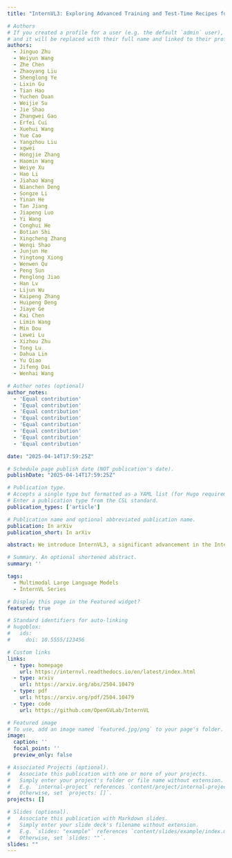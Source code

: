 ```yaml
---
title: "InternVL3: Exploring Advanced Training and Test-Time Recipes for Open-Source Multimodal Models"

# Authors
# If you created a profile for a user (e.g. the default `admin` user), write the username (folder name) here
# and it will be replaced with their full name and linked to their profile.
authors:
  - Jinguo Zhu
  - Weiyun Wang
  - Zhe Chen
  - Zhaoyang Liu
  - Shenglong Ye
  - Lixin Gu
  - Tian Hao
  - Yuchen Duan
  - Weijie Su
  - Jie Shao
  - Zhangwei Gao
  - Erfei Cui
  - Xuehui Wang
  - Yue Cao
  - Yangzhou Liu
  - xgwei
  - Hongjie Zhang
  - Haomin Wang
  - Weiye Xu
  - Hao Li
  - Jiahao Wang
  - Nianchen Deng
  - Songze Li
  - Yinan He
  - Tan Jiang
  - Jiapeng Luo
  - Yi Wang
  - Conghui He
  - Botian Shi
  - Xingcheng Zhang
  - Wenqi Shao
  - Junjun He
  - Yingtong Xiong
  - Wenwen Qu
  - Peng Sun
  - Penglong Jiao
  - Han Lv
  - Lijun Wu
  - Kaipeng Zhang
  - Huipeng Deng
  - Jiaye Ge
  - Kai Chen
  - Limin Wang
  - Min Dou
  - Lewei Lu
  - Xizhou Zhu
  - Tong Lu
  - Dahua Lin
  - Yu Qiao
  - Jifeng Dai
  - Wenhai Wang

# Author notes (optional)
author_notes:
  - 'Equal contribution'
  - 'Equal contribution'
  - 'Equal contribution'
  - 'Equal contribution'
  - 'Equal contribution'
  - 'Equal contribution'
  - 'Equal contribution'
  - 'Equal contribution'

date: "2025-04-14T17:59:25Z"

# Schedule page publish date (NOT publication's date).
publishDate: "2025-04-14T17:59:25Z"

# Publication type.
# Accepts a single type but formatted as a YAML list (for Hugo requirements).
# Enter a publication type from the CSL standard.
publication_types: ['article']

# Publication name and optional abbreviated publication name.
publication: In arXiv
publication_short: In arXiv

abstract: We introduce InternVL3, a significant advancement in the InternVL series featuring a native multimodal pre-training paradigm. Rather than adapting a text-only large language model (LLM) into a multimodal large language model (MLLM) that supports visual inputs, InternVL3 jointly acquires multimodal and linguistic capabilities from both diverse multimodal data and pure-text corpora during a single pre-training stage. This unified training paradigm effectively addresses the complexities and alignment challenges commonly encountered in conventional post-hoc training pipelines for MLLMs. To further improve performance and scalability, InternVL3 incorporates variable visual position encoding (V2PE) to support extended multimodal contexts, employs advanced post-training techniques such as supervised fine-tuning (SFT) and mixed preference optimization (MPO), and adopts test-time scaling strategies alongside an optimized training infrastructure. Extensive empirical evaluations demonstrate that InternVL3 delivers superior performance across a wide range of multi-modal tasks. In particular, InternVL3-78B achieves a score of 72.2 on the MMMU benchmark, setting a new state-of-the-art among open-source MLLMs. Its capabilities remain highly competitive with leading proprietary models, including ChatGPT-4o, Claude 3.5 Sonnet, and Gemini 2.5 Pro, while also maintaining strong pure-language proficiency. In pursuit of open-science principles, we will publicly release both the training data and model weights to foster further research and development in next-generation MLLMs.

# Summary. An optional shortened abstract.
summary: ''

tags:
  - Multimodal Large Language Models
  - InternVL Series

# Display this page in the Featured widget?
featured: true

# Standard identifiers for auto-linking
# hugoblox:
#   ids:
#     doi: 10.5555/123456

# Custom links
links:
  - type: homepage
    url: https://internvl.readthedocs.io/en/latest/index.html
  - type: arxiv
    url: https://arxiv.org/abs/2504.10479
  - type: pdf
    url: https://arxiv.org/pdf/2504.10479
  - type: code
    url: https://github.com/OpenGVLab/InternVL

# Featured image
# To use, add an image named `featured.jpg/png` to your page's folder.
image:
  caption: ''
  focal_point: ''
  preview_only: false

# Associated Projects (optional).
#   Associate this publication with one or more of your projects.
#   Simply enter your project's folder or file name without extension.
#   E.g. `internal-project` references `content/project/internal-project/index.md`.
#   Otherwise, set `projects: []`.
projects: []

# Slides (optional).
#   Associate this publication with Markdown slides.
#   Simply enter your slide deck's filename without extension.
#   E.g. `slides: "example"` references `content/slides/example/index.md`.
#   Otherwise, set `slides: ""`.
slides: ""
---
```


<!-- > [!NOTE]
> Click the _Cite_ button above to demo the feature to enable visitors to import publication metadata into their reference management software.

> [!NOTE]
> Create your slides in Markdown - click the _Slides_ button to check out the example.

Add the publication's **full text** or **supplementary notes** here. You can use rich formatting such as including [code, math, and images](https://docs.hugoblox.com/content/writing-markdown-latex/). -->
